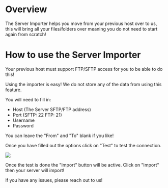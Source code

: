 # Overview

The Server Importer helps you move from your previous host over to us, this will bring all your files/folders over meaning you do not need to start again from scratch!

# How to use the Server Importer

Your previous host must support FTP/SFTP access for you to be able to do this!

Using the importer is easy! We do not store any of the data from using this feature. 

You will need to fill in:

- Host (The Server SFTP/FTP address)
- Port (SFTP: 22 FTP: 21)
- Username
- Password

You can leave the "From" and "To" blank if you like!

Once you have filled out the options click on "Test" to test the connection.

![](https://nodebyte.host/kb/ServerImporter/filledd.png)

Once the test is done the "Import" button will be active. Click on "Import" then your server will import!

If you have any issues, please reach out to us!